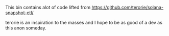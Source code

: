 This bin contains alot of code lifted from https://github.com/terorie/solana-snapshot-etl/

terorie is an inspiration to the masses and I hope to be as good of a dev as this anon someday.